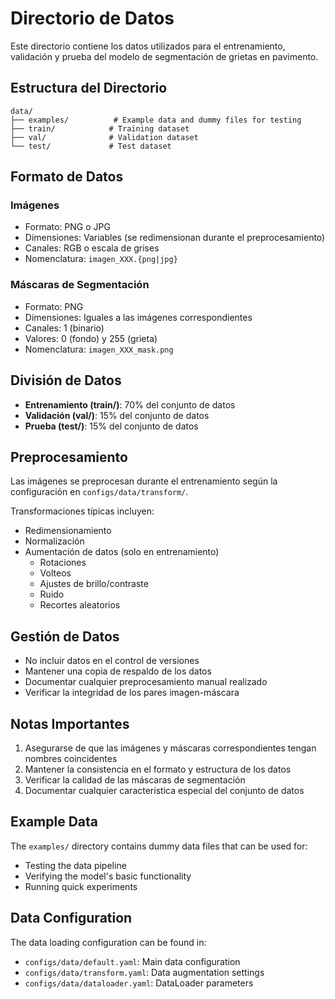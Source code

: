 # Directorio de Datos

Este directorio contiene los datos utilizados para el entrenamiento, validación y prueba del modelo de segmentación de grietas en pavimento.

## Estructura del Directorio

```
data/
├── examples/          # Example data and dummy files for testing
├── train/            # Training dataset
├── val/              # Validation dataset
└── test/             # Test dataset
```

## Formato de Datos

### Imágenes
- Formato: PNG o JPG
- Dimensiones: Variables (se redimensionan durante el preprocesamiento)
- Canales: RGB o escala de grises
- Nomenclatura: `imagen_XXX.{png|jpg}`

### Máscaras de Segmentación
- Formato: PNG
- Dimensiones: Iguales a las imágenes correspondientes
- Canales: 1 (binario)
- Valores: 0 (fondo) y 255 (grieta)
- Nomenclatura: `imagen_XXX_mask.png`

## División de Datos

- **Entrenamiento (train/)**: 70% del conjunto de datos
- **Validación (val/)**: 15% del conjunto de datos
- **Prueba (test/)**: 15% del conjunto de datos

## Preprocesamiento

Las imágenes se preprocesan durante el entrenamiento según la configuración en `configs/data/transform/`.

Transformaciones típicas incluyen:
- Redimensionamiento
- Normalización
- Aumentación de datos (solo en entrenamiento)
  - Rotaciones
  - Volteos
  - Ajustes de brillo/contraste
  - Ruido
  - Recortes aleatorios

## Gestión de Datos

- No incluir datos en el control de versiones
- Mantener una copia de respaldo de los datos
- Documentar cualquier preprocesamiento manual realizado
- Verificar la integridad de los pares imagen-máscara

## Notas Importantes

1. Asegurarse de que las imágenes y máscaras correspondientes tengan nombres coincidentes
2. Mantener la consistencia en el formato y estructura de los datos
3. Verificar la calidad de las máscaras de segmentación
4. Documentar cualquier característica especial del conjunto de datos

## Example Data

The `examples/` directory contains dummy data files that can be used for:
- Testing the data pipeline
- Verifying the model's basic functionality
- Running quick experiments

## Data Configuration

The data loading configuration can be found in:
- `configs/data/default.yaml`: Main data configuration
- `configs/data/transform.yaml`: Data augmentation settings
- `configs/data/dataloader.yaml`: DataLoader parameters 